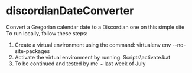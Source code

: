 # discordianDateConverter
Convert a Gregorian calendar date to a Discordian one on this simple site  
To run locally, follow these steps:  
1. Create a virtual environment using the command: virtualenv env --no-site-packages
2. Activate the virtual environment by running: Scripts\activate.bat
3. To be continued and tested by me ~ last week of July

